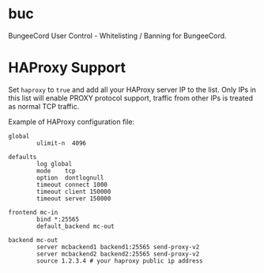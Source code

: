 # buc
BungeeCord User Control - Whitelisting / Banning for BungeeCord.

# HAProxy Support

Set `haproxy` to `true` and add all your HAProxy server IP to the list. Only IPs in this list will enable PROXY protocol support, traffic from other IPs is treated as normal TCP traffic.

Example of HAProxy configuration file:

```
global
        ulimit-n  4096

defaults
        log global
        mode    tcp
        option  dontlognull
        timeout connect 1000
        timeout client 150000
        timeout server 150000

frontend mc-in
        bind *:25565
        default_backend mc-out

backend mc-out
        server mcbackend1 backend1:25565 send-proxy-v2
        server mcbackend2 backend2:25565 send-proxy-v2
        source 1.2.3.4 # your haproxy public ip address
```
